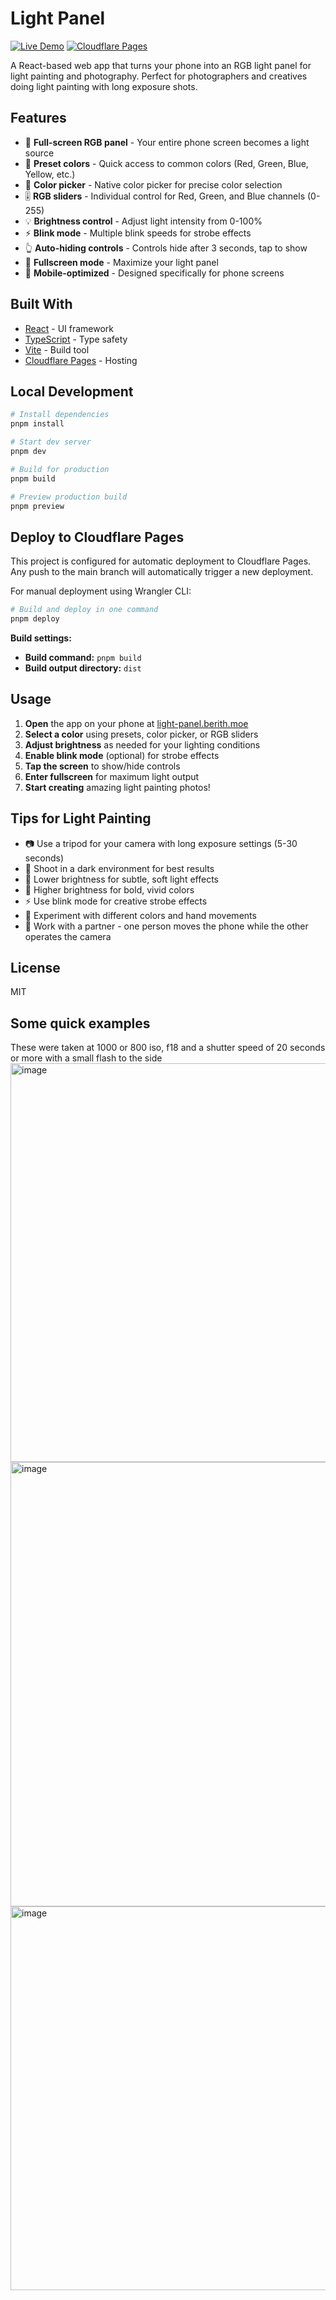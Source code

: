 # Light Panel

[![Live Demo](https://img.shields.io/badge/Live%20Demo-light--panel.berith.moe-orange?style=for-the-badge)](https://light-panel.berith.moe/)
[![Cloudflare Pages](https://img.shields.io/badge/Cloudflare%20Pages-F38020?style=for-the-badge&logo=cloudflare&logoColor=white)](https://light-panel.berith.moe/)

A React-based web app that turns your phone into an RGB light panel for light painting and photography. Perfect for photographers and creatives doing light painting with long exposure shots.

## Features

- 🎨 **Full-screen RGB panel** - Your entire phone screen becomes a light source
- 🎯 **Preset colors** - Quick access to common colors (Red, Green, Blue, Yellow, etc.)
- 🌈 **Color picker** - Native color picker for precise color selection
- 🎚️ **RGB sliders** - Individual control for Red, Green, and Blue channels (0-255)
- 💡 **Brightness control** - Adjust light intensity from 0-100%
- ⚡ **Blink mode** - Multiple blink speeds for strobe effects
- 👆 **Auto-hiding controls** - Controls hide after 3 seconds, tap to show
- 📱 **Fullscreen mode** - Maximize your light panel
- 📲 **Mobile-optimized** - Designed specifically for phone screens

## Built With

- [React](https://react.dev/) - UI framework
- [TypeScript](https://www.typescriptlang.org/) - Type safety
- [Vite](https://vitejs.dev/) - Build tool
- [Cloudflare Pages](https://pages.cloudflare.com/) - Hosting

## Local Development

```bash
# Install dependencies
pnpm install

# Start dev server
pnpm dev

# Build for production
pnpm build

# Preview production build
pnpm preview
```

## Deploy to Cloudflare Pages

This project is configured for automatic deployment to Cloudflare Pages. Any push to the main branch will automatically trigger a new deployment.

For manual deployment using Wrangler CLI:

```bash
# Build and deploy in one command
pnpm deploy
```

**Build settings:**
- **Build command:** `pnpm build`
- **Build output directory:** `dist`

## Usage

1. **Open** the app on your phone at [light-panel.berith.moe](https://light-panel.berith.moe/)
2. **Select a color** using presets, color picker, or RGB sliders
3. **Adjust brightness** as needed for your lighting conditions
4. **Enable blink mode** (optional) for strobe effects
5. **Tap the screen** to show/hide controls
6. **Enter fullscreen** for maximum light output
7. **Start creating** amazing light painting photos!

## Tips for Light Painting

- 📷 Use a tripod for your camera with long exposure settings (5-30 seconds)
- 🌙 Shoot in a dark environment for best results
- 🔅 Lower brightness for subtle, soft light effects
- 🔆 Higher brightness for bold, vivid colors
- ⚡ Use blink mode for creative strobe effects
- 🎨 Experiment with different colors and hand movements
- 🤝 Work with a partner - one person moves the phone while the other operates the camera

## License

MIT

## Some quick examples
These were taken at 1000 or 800 iso, f18 and a shutter speed of 20 seconds or more with a small flash to the side
<img width="612" height="638" alt="image" src="https://github.com/user-attachments/assets/b65881ce-0cd2-400d-ac64-26331f49d5b9" />
<img width="607" height="711" alt="image" src="https://github.com/user-attachments/assets/f2580814-f2a4-4fcb-b4ac-34d4cb7594fb" />
<img width="1331" height="614" alt="image" src="https://github.com/user-attachments/assets/172a8c5f-85da-4833-8873-59b75680a73e" />


